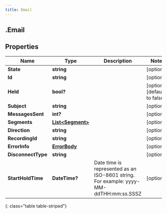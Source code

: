 ```yaml
---
title: Email
---
```

## .Email

## Properties

|Name | Type | Description | Notes|
|------------ | ------------- | ------------- | -------------|
| **State** | **string** |  | [optional] |
| **Id** | **string** |  | [optional] |
| **Held** | **bool?** |  | [optional] [default to false]|
| **Subject** | **string** |  | [optional] |
| **MessagesSent** | **int?** |  | [optional] |
| **Segments** | [**List&lt;Segment&gt;**](Segment.html) |  | [optional] |
| **Direction** | **string** |  | [optional] |
| **RecordingId** | **string** |  | [optional] |
| **ErrorInfo** | [**ErrorBody**](ErrorBody.html) |  | [optional] |
| **DisconnectType** | **string** |  | [optional] |
| **StartHoldTime** | **DateTime?** | Date time is represented as an ISO-8601 string. For example: yyyy-MM-ddTHH:mm:ss.SSSZ | [optional] |
{: class="table table-striped"}


